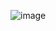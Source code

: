 ![image](https://user-images.githubusercontent.com/63789702/188408690-64895e69-730c-4dfa-839e-e53172314396.png)
